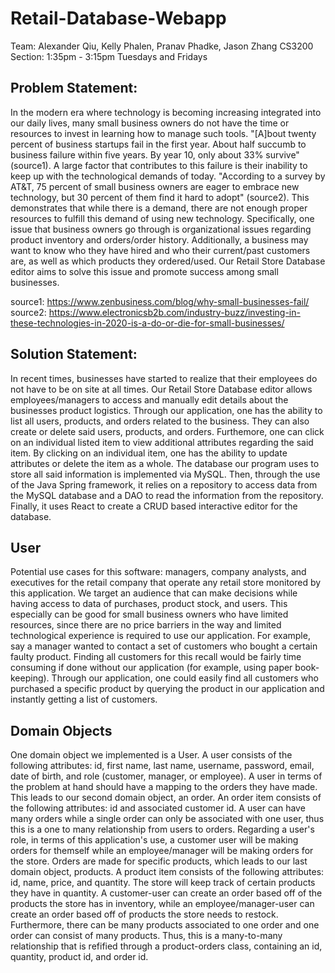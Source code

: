 # Retail-Database-Webapp

Team: Alexander Qiu, Kelly Phalen, Pranav Phadke, Jason Zhang
CS3200 Section: 1:35pm - 3:15pm Tuesdays and Fridays

## Problem Statement:
 In the modern era where technology is becoming increasing integrated into our daily lives, many small
business owners do not have the time or resources to invest in learning how to manage such tools. "[A]bout 
twenty percent of business startups fail in the first year. About half succumb to business failure within
five years. By year 10, only about 33% survive" (source1). A large factor that contributes to this failure
is their inability to keep up with the technological demands of today. "According to a survey by AT&T,
75 percent of small business owners are eager to embrace new technology, but 30 percent of them find it
hard to adopt" (source2). This demonstrates that while there is a demand, there are not enough proper 
resources to fulfill this demand of using new technology. Specifically, one issue that business owners
go through is organizational issues regarding product inventory and orders/order history. Additionally,
a business may want to know who they have hired and who their current/past customers are, as well as 
which products they ordered/used. Our Retail Store Database editor aims to solve this issue and promote 
success among small businesses.

source1: https://www.zenbusiness.com/blog/why-small-businesses-fail/
source2: https://www.electronicsb2b.com/industry-buzz/investing-in-these-technologies-in-2020-is-a-do-or-die-for-small-businesses/

## Solution Statement:
 In recent times, businesses have started to realize that their employees do not have to be on site 
at all times. Our Retail Store Database editor allows employees/managers to access and manually edit 
details about the businesses product logistics. Through our application, one has the ability
to list all users, products, and orders related to the business. They can also create or delete said
users, products, and orders. Furthemore, one can click on an individual listed item to view additional 
attributes regarding the said item. By clicking on an individual item, one has the ability to update
attributes or delete the item as a whole.
 The database our program uses to store all said information is implemented via MySQL. Then, through
the use of the Java Spring framework, it relies on a repository to access data from the MySQL database
and a DAO to read the information from the repository. Finally, it uses React to create a CRUD based
interactive editor for the database.

## User
 Potential use cases for this software: managers, company analysts, and executives for the retail 
company that operate any retail store monitored by this application. We target an audience that 
can make decisions while having access to data of purchases, product stock, and users. This 
especially can be good for small business owners who have limited resources, since there are 
no price barriers in the way and limited technological experience is required to use our application. 
 For example, say a manager wanted to contact a set of customers who bought a certain faulty product.
Finding all customers for this recall would be fairly time consuming if done without our application
(for example, using paper book-keeping). Through our application, one could easily find all customers who 
purchased a specific product by querying the product in our application and instantly getting a list 
of customers.

## Domain Objects 
 One domain object we implemented is a User. A user consists of the following attributes: id, first name,
last name, username, password, email, date of birth, and role (customer, manager, or employee). A user
in terms of the problem at hand should have a mapping to the orders they have made. This leads to our second
domain object, an order. An order item consists of the following attributes: id and associated customer id.
A user can have many orders while a single order can only be associated with one user, thus this is a 
one to many relationship from users to orders. Regarding a user's role, in terms of this application's use,
a customer user will be making orders for themself while an employee/manager will be making orders
for the store. Orders are made for specific products, which leads to our last domain object, products. 
A product item consists of the following attributes: id, name, price, and quantity. The store will keep
track of certain products they have in quantity. A customer-user can create an order based off of the products the
store has in inventory, while an employee/manager-user can create an order based off of products the store
needs to restock. Furthermore, there can be many products associated to one order and one order can consist of 
many products. Thus, this is a many-to-many relationship that is refified through a product-orders class,
containing an id, quantity, product id, and order id.
